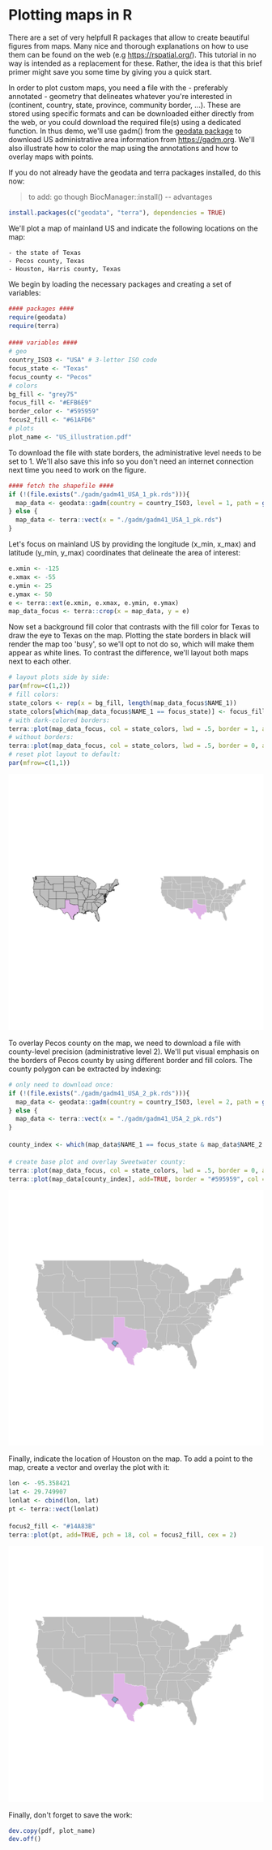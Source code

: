 # Plotting maps in R

There are a set of very helpfull R packages that allow to create beautiful figures from maps. Many nice and thorough explanations on how to use them can be found on the web (e.g <https://rspatial.org/>). This tutorial in no way is intended as a replacement for these. Rather, the idea is that this brief primer might save you some time by giving you a quick start.

In order to plot custom maps, you need a file with the - preferably annotated - geometry that delineates whatever you're interested in (continent, country, state, province, community border, ...). These are stored using specific formats and can be downloaded either directly from the web, or you could download the required file(s) using a dedicated function. In thus demo, we'll use gadm() from the [geodata package](https://cran.r-project.org/web/packages/geodata/index.html) to download US administrative area information from <https://gadm.org>. We'll also illustrate how to color the map using the annotations and how to overlay maps with points. 

If you do not already have the geodata and terra packages installed, do this now:

> to add: go though BiocManager::install() -- advantages

```R
install.packages(c("geodata", "terra"), dependencies = TRUE)
```

We'll plot a map of mainland US and indicate the following locations on the map:

	- the state of Texas
	- Pecos county, Texas
	- Houston, Harris county, Texas

We begin by loading the necessary packages and creating a set of variables: 

```R
#### packages ####
require(geodata)
require(terra)

#### variables ####
# geo
country_ISO3 <- "USA" # 3-letter ISO code
focus_state <- "Texas"
focus_county <- "Pecos"
# colors
bg_fill <- "grey75"
focus_fill <- "#EFB6E9"
border_color <- "#595959"
focus2_fill <- "#61AFD6"
# plots
plot_name <- "US_illustration.pdf"
```

To download the file with state borders, the administrative level needs to be set to 1. We'll also save this info so you don't need an internet connection next time you need to work on the figure. 

```R
#### fetch the shapefile ####
if (!(file.exists("./gadm/gadm41_USA_1_pk.rds"))){
  map_data <- geodata::gadm(country = country_ISO3, level = 1, path = getwd(), version = "latest")
} else {
  map_data <- terra::vect(x = "./gadm/gadm41_USA_1_pk.rds")
}
```

Let's focus on mainland US by providing the longitude (x_min, x_max) and latitude (y_min, y_max) coordinates that delineate the area of interest: 

```R
e.xmin <- -125
e.xmax <- -55
e.ymin <- 25
e.ymax <- 50
e <- terra::ext(e.xmin, e.xmax, e.ymin, e.ymax)
map_data_focus <- terra::crop(x = map_data, y = e)
```

Now set a background fill color that contrasts with the fill color for Texas to draw the eye to Texas on the map. Plotting the state borders in black will render the map too 'busy', so we'll opt to not do so, which will make them appear as white lines. To contrast the difference, we'll layout both maps next to each other.

```R
# layout plots side by side:
par(mfrow=c(1,2))
# fill colors:
state_colors <- rep(x = bg_fill, length(map_data_focus$NAME_1))
state_colors[which(map_data_focus$NAME_1 == focus_state)] <- focus_fill
# with dark-colored borders:
terra::plot(map_data_focus, col = state_colors, lwd = .5, border = 1, axes = FALSE)
# without borders:
terra::plot(map_data_focus, col = state_colors, lwd = .5, border = 0, axes = FALSE)
# reset plot layout to default:
par(mfrow=c(1,1))
```

![US_Texas_map](../images/US_illustration.1.dark_vs_light_borders.png)

To overlay Pecos county on the map, we need to download a file with county-level precision (administrative level 2). We'll put visual emphasis on the borders of Pecos county by using different border and fill colors. The county polygon can be extracted by indexing:

```R
# only need to download once:
if (!(file.exists("./gadm/gadm41_USA_2_pk.rds"))){
  map_data <- geodata::gadm(country = country_ISO3, level = 2, path = getwd(), version = "latest")
} else {
  map_data <- terra::vect(x = "./gadm/gadm41_USA_2_pk.rds")
}

county_index <- which(map_data$NAME_1 == focus_state & map_data$NAME_2 == focus_county)

# create base plot and overlay Sweetwater county:
terra::plot(map_data_focus, col = state_colors, lwd = .5, border = 0, axes = FALSE)
terra::plot(map_data[county_index], add=TRUE, border = "#595959", col = "#61AFD6", lwd = 1)
```

![US_Sweetwater_map](../images/US_illustration.2.png)

Finally, indicate the location of Houston on the map. To add a point to the map, create a vector and overlay the plot with it:

```R
lon <- -95.358421
lat <- 29.749907
lonlat <- cbind(lon, lat)
pt <- terra::vect(lonlat)

focus2_fill <- "#14A83B"
terra::plot(pt, add=TRUE, pch = 18, col = focus2_fill, cex = 2)
```

![US_Lakeside_map](../images/US_illustration.3.png)

Finally, don't forget to save the work:

```R
dev.copy(pdf, plot_name)
dev.off()
```






